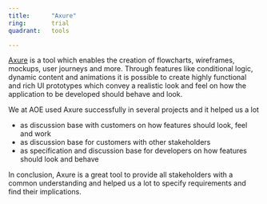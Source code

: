 ```yaml
---
title:      "Axure"
ring:       trial
quadrant:   tools

---
```


[Axure](https://www.axure.com/) is a tool which enables the creation of flowcharts, wireframes, mockups, user journeys and more.
Through features like conditional logic, dynamic content and animations it is possible to create highly functional and rich UI prototypes which convey a realistic look and feel on how the application to be developed should behave and look.
 
We at AOE used Axure successfully in several projects and it helped us a lot
 - as discussion base with customers on how features should look, feel and work
 - as discussion base for customers with other stakeholders
 - as specification and discussion base for developers on how features should look and behave
 
In conclusion, Axure is a great tool to provide all stakeholders with a common understanding and helped us a lot to specify requirements and find their implications.